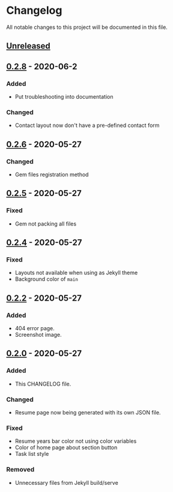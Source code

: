 # Changelog

All notable changes to this project will be documented in this file.

## [Unreleased]

## [0.2.8] - 2020-06-2

### Added

- Put troubleshooting into documentation

### Changed

- Contact layout now don't have a pre-defined contact form

## [0.2.6] - 2020-05-27

### Changed

- Gem files registration method

## [0.2.5] - 2020-05-27

### Fixed

- Gem not packing all files

## [0.2.4] - 2020-05-27

### Fixed

- Layouts not available when using as Jekyll theme
- Background color of `main`

## [0.2.2] - 2020-05-27

### Added

- 404 error page.
- Screenshot image.

## [0.2.0] - 2020-05-27

### Added

- This CHANGELOG file.

### Changed

- Resume page now being generated with its own JSON file.

### Fixed

- Resume years bar color not using color variables
- Color of home page about section button
- Task list style

### Removed

- Unnecessary files from Jekyll build/serve


[unreleased]: https://github.com/oAGoulart/vitrina/compare/v0.2.8...HEAD
[0.2.8]: https://github.com/oAGoulart/vitrina/releases/tag/v0.2.8
[0.2.6]: https://github.com/oAGoulart/vitrina/releases/tag/v0.2.6
[0.2.5]: https://github.com/oAGoulart/vitrina/releases/tag/v0.2.5
[0.2.4]: https://github.com/oAGoulart/vitrina/releases/tag/v0.2.4
[0.2.2]: https://github.com/oAGoulart/vitrina/releases/tag/v0.2.2
[0.2.0]: https://github.com/oAGoulart/vitrina/releases/tag/v0.2.0
